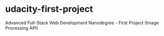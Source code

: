 # udacity-first-project
Advanced Full-Stack Web Development Nanodegree - First Project (Image Processing API)
